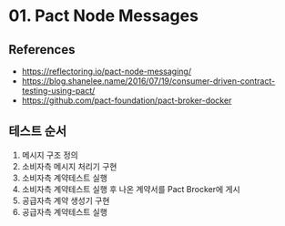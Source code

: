 # 01. Pact Node Messages

## References

- https://reflectoring.io/pact-node-messaging/
- https://blog.shanelee.name/2016/07/19/consumer-driven-contract-testing-using-pact/
- https://github.com/pact-foundation/pact-broker-docker

## 테스트 순서

1. 메시지 구조 정의
2. 소비자측 메시지 처리기 구현
3. 소비자측 계약테스트 실행
4. 소비자측 계약테스트 실행 후 나온 계약서를 Pact Brocker에 게시
5. 공급자측 계약 생성기 구현
6. 공급자측 계약테스트 실행
